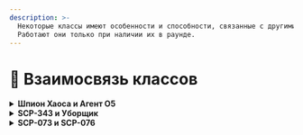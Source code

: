 ```yaml
---
description: >-
  Некоторые классы имеют особенности и способности, связанные с другими.
  Работают они только при наличии их в раунде.
---
```


# 🤝 Взаимосвязь классов

<details>

<summary><strong>Шпион Хаоса и Агент O5</strong></summary>

По странному стечению обстоятельств стали друзьями. Они не знают об истинной природе друг друга. Но придёт время, и перед ними встанет выбор. Принципы и обязанности или личные отношения…

**Моральная связь**: Пока оба класса живы, они пассивно накладывают друг другу положительные эффекты.

**Контракт на убийство**: Убийство противоположной цели даст команде немного тикетов. Наличие цели на убийство отображается в HUD игрока.

</details>

<details>

<summary><strong>SCP-343 и Уборщик</strong></summary>

Оба - обладатели большой аномальной силы, которая не уживается в маленьком пространстве, из-за чего постоянно что-то идёт не так.

**Подавление**: Находясь в среднем радиусе друг от друга, портят себе способности. SCP-343 начинает неправильно работать с оружием, а Уборщик - убирать вещи далеко не на свалку.

</details>

<details>

<summary><strong>SCP-073 и SCP-076</strong></summary>

Неизвестно почему, но являются заклятыми врагами. По крайней мере, так утверждает SCP-076. SCP-073 же пытается избегать контакта с ним и не давать комментарии по этому поводу.

**Вражда**: Убийство SCP-073 даст SCP-076 дополнительную жизнь и спровоцирует Разлом пространства. SCP-073, в свою очередь, будет полностью излечиваться при каждой смерти SCP-076.

</details>
